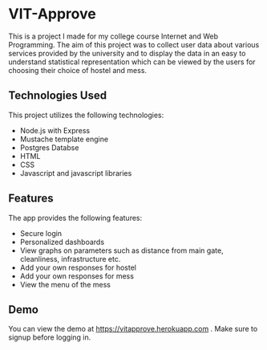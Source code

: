 # VIT-Approve

This is a project I made for my college course Internet and Web Programming. 
The aim of this project was to collect user data about various services provided by the university and to display the data in an easy to understand statistical representation which can be viewed by the users for choosing their choice of hostel and mess.


## Technologies Used
This project utilizes the following technologies:
- Node.js with Express
- Mustache template engine
- Postgres Databse
- HTML
- CSS
- Javascript and javascript libraries

## Features
The app provides the following features:
- Secure login
- Personalized dashboards
- View graphs on parameters such as distance from main gate, cleanliness, infrastructure etc.
- Add your own responses for hostel
- Add your own responses for mess
- View the menu of the mess


## Demo

You can view the demo at https://vitapprove.herokuapp.com . Make sure to signup before logging in.



